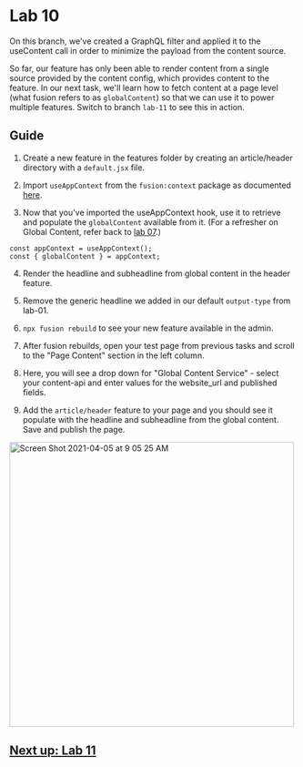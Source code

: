 # Lab 10
On this branch, we've created a GraphQL filter and applied it to the useContent call in order to minimize the payload from the content source.

So far, our feature has only been able to render content from a single source provided by the content config, which provides content to the feature. In our next task, we'll learn how to fetch content at a page level (what fusion refers to as `globalContent`) so that we can use it to power multiple features. Switch to branch `lab-11` to see this in action.

## Guide

01. Create a new feature in the features folder by creating an article/header directory with a `default.jsx` file.

02. Import `useAppContext` from the `fusion:context` package as documented [here](https://redirector.arcpublishing.com/alc/arc-products/pagebuilder/fusion/documentation/api/feature-pack/components/context.md).

03. Now that you've imported the useAppContext hook, use it to retrieve and populate the `globalContent` available from it. (For a refresher on Global Content, refer back to [lab 07](https://github.com/wapopartners/Fusion-Training-User-Stories/tree/lab-07).)

```
const appContext = useAppContext();
const { globalContent } = appContext;
```

04. Render the headline and subheadline from global content in the header feature.

05. Remove the generic headline we added in our default `output-type` from lab-01.

06. `npx fusion rebuild` to see your new feature available in the admin.

07.  After fusion rebuilds, open your test page from previous tasks and scroll to the "Page Content" section in the left column.

08. Here, you will see a drop down for "Global Content Service" - select your content-api and enter values for the website_url and published fields.

09. Add the `article/header` feature to your page and you should see it populate with the headline and subheadline from the global content. Save and publish the page.

<img width="500" alt="Screen Shot 2021-04-05 at 9 05 25 AM" src="https://user-images.githubusercontent.com/39777478/113576727-1874e080-95ee-11eb-9290-02faface2fd4.png">


## [Next up: Lab 11](https://github.com/wapopartners/Fusion-Training-User-Stories/tree/lab-11)
